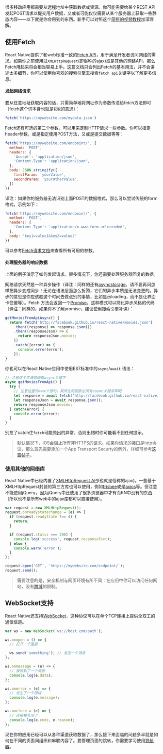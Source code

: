 很多移动应用都需要从远程地址中获取数据或资源。你可能需要给某个REST API发起POST请求以提交用户数据，又或者可能仅仅需要从某个服务器上获取一些静态内容——以下就是你会用到的东西。新手可以对照这个[简短的视频教程](http://v.youku.com/v_show/id_XMTUyNTEwMTA5Ng==.html)加深理解。

## 使用Fetch

React Native提供了和web标准一致的[Fetch API](https://developer.mozilla.org/en-US/docs/Web/API/Fetch_API)，用于满足开发者访问网络的需求。如果你之前使用过`XMLHttpRequest`(即俗称的ajax)或是其他的网络API，那么Fetch用起来将会相当容易上手。这篇文档只会列出Fetch的基本用法，并不会讲述太多细节，你可以使用你喜欢的搜索引擎去搜索`fetch api`关键字以了解更多信息。

#### 发起网络请求

要从任意地址获取内容的话，只需简单地将网址作为参数传递给fetch方法即可（fetch这个词本身也就是`获取`的意思）：

```js
fetch('https://mywebsite.com/mydata.json')
```

Fetch还有可选的第二个参数，可以用来定制HTTP请求一些参数。你可以指定header参数，或是指定使用POST方法，又或是提交数据等等：

```js
fetch('https://mywebsite.com/endpoint/', {
  method: 'POST',
  headers: {
    'Accept': 'application/json',
    'Content-Type': 'application/json',
  },
  body: JSON.stringify({
    firstParam: 'yourValue',
    secondParam: 'yourOtherValue',
  })
})
```

译注：如果你的服务器无法识别上面POST的数据格式，那么可以尝试传统的form格式，示例如下：

```js
fetch('https://mywebsite.com/endpoint/', {
  method: 'POST',
  headers: {
    'Content-Type': 'application/x-www-form-urlencoded',
  },
  body: 'key1=value1&key2=value2'
})
```

可以参考[Fetch请求文档](https://developer.mozilla.org/en-US/docs/Web/API/Request)来查看所有可用的参数。

#### 处理服务器的响应数据

上面的例子演示了如何发起请求。很多情况下，你还需要处理服务器回复的数据。

网络请求天然是一种异步操作（译注：同样的还有[asyncstorage](asyncstorage.html)，请不要再问怎样把异步变成同步！无论在语法层面怎么折腾，它们的异步本质是无法变更的。异步的意思是你应该趁这个时间去做点别的事情，比如显示loading，而不是让界面卡住傻等）。Fetch 方法会返回一个[Promise](https://developer.mozilla.org/en-US/docs/Web/JavaScript/Reference/Global_Objects/Promise)，这种模式可以简化异步风格的代码（译注：同样的，如果你不了解promise，建议使用搜索引擎补课）： 

  ```js
  getMoviesFromApiAsync() {
    return fetch('http://facebook.github.io/react-native/movies.json')
      .then((response) => response.json())
      .then((responseJson) => {
        return responseJson.movies;
      })
      .catch((error) => {
        console.error(error);
      });
  }
  ```

你也可以在React Native应用中使用ES7标准中的`async`/`await` 语法：

  ```js
  // 注意这个方法前面有async关键字
  async getMoviesFromApi() {
    try {
      // 注意这里的await语句，其所在的函数必须有async关键字声明
      let response = await fetch('http://facebook.github.io/react-native/movies.json');
      let responseJson = await response.json();
      return responseJson.movies;
    } catch(error) {
      console.error(error);
    }
  }
  ```

别忘了catch住`fetch`可能抛出的异常，否则出错时你可能看不到任何提示。

> 默认情况下，iOS会阻止所有非HTTPS的请求。如果你请求的接口是http协议，那么首先需要添加一个App Transport Securty的例外，详细可参考[这篇帖子](https://segmentfault.com/a/1190000002933776)。


### 使用其他的网络库

React Native中已经内置了[XMLHttpRequest API](https://developer.mozilla.org/en-US/docs/Web/API/XMLHttpRequest)(也就是俗称的ajax)。一些基于XMLHttpRequest封装的第三方库也可以使用，例如[frisbee](https://github.com/niftylettuce/frisbee)或是[axios](https://github.com/mzabriskie/axios)等。但注意不能使用jQuery，因为jQuery中还使用了很多浏览器中才有而RN中没有的东西（所以也不是所有web中的ajax库都可以直接使用）。

```js
var request = new XMLHttpRequest();
request.onreadystatechange = (e) => {
  if (request.readyState !== 4) {
    return;
  }

  if (request.status === 200) {
    console.log('success', request.responseText);
  } else {
    console.warn('error');
  }
};

request.open('GET', 'https://mywebsite.com/endpoint/');
request.send();
```

> 需要注意的是，安全机制与网页环境有所不同：在应用中你可以访问任何网站，没有[跨域](http://en.wikipedia.org/wiki/Cross-origin_resource_sharing)的限制。

## WebSocket支持

React Native还支持[WebSocket](https://developer.mozilla.org/en-US/docs/Web/API/WebSocket)，这种协议可以在单个TCP连接上提供全双工的通信信道。

```js
var ws = new WebSocket('ws://host.com/path');

ws.onopen = () => {
  // 打开一个连接

  ws.send('something'); // 发送一个消息
};

ws.onmessage = (e) => {
  // 接收到了一个消息
  console.log(e.data);
};

ws.onerror = (e) => {
  // 发生了一个错误
  console.log(e.message);
};

ws.onclose = (e) => {
  // 连接被关闭了
  console.log(e.code, e.reason);
};
```

现在你的应用已经可以从各种渠道获取数据了，那么接下来面临的问题多半就是如何在不同的页面间组织和串联内容了。要管理页面的跳转，你需要学习使用[导航器](using-navigators.html)。
